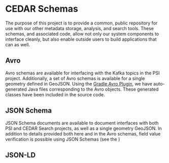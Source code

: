 # CEDAR Schemas

The purpose of this project is to provide a common, public repository for use with our other metadata storage, analysis, and search tools. These schemas, and associated code, allow not only our system components to interface cleanly, but also enable outside users to build applications that can as well.

## Avro
Avro schemas are available for interfacing with the Kafka topics in the PSI project. Additionally, a set of Avro schemas is available for a single geometry defined in GeoJSON. Using the [Gradle Avro Plugin](https://github.com/commercehub-oss/gradle-avro-plugin), we have auto-generated Java files corresponding to the Avro objects. These generated classes have been included in the source code.


## JSON Schema
JSON Schema documents are available to document interfaces with both PSI and CEDAR Search projects, as well as a single geometry GeoJSON. In addition to details provided both here and in the Avro schemas, field value verification is possible using JSON Schemas (see the )

## JSON-LD